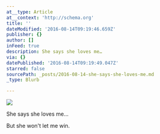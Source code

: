 ```yaml
---
at__type: Article
at__context: 'http://schema.org'
title: ''
dateModified: '2016-08-14T09:19:46.659Z'
publisher: {}
author: []
inFeed: true
description: She says she loves me…
via: {}
datePublished: '2016-08-14T09:19:49.047Z'
starred: false
sourcePath: _posts/2016-08-14-she-says-she-loves-me.md
_type: Blurb

---
```

![](https://the-grid-user-content.s3-us-west-2.amazonaws.com/d261c050-e647-49f2-b99b-78eb4c8ccfc1.jpg)

She says she loves me...

But she won't let me win.